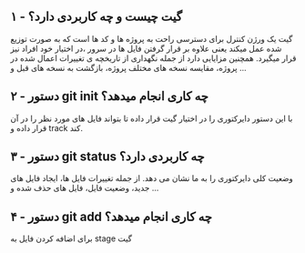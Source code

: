 ## ۱ - گیت چیست و چه کاربردی دارد؟
گیت یک ورژن کنترل برای دسترسی راحت به پروژه ها و کد ها است که به صورت توزیع شده عمل میکند یعنی علاوه بر قرار گرفتن فایل ها در سرور ،در اختیار خود افراد نیز قرار میگیرد. همچنین مزایایی دارد از جمله نگهداری از تاریخچه ی تغییرات اعمال شده در پروژه، مقایسه نسخه های مختلف پروژه، بازگشت به نسخه های قبل و ...
## ۲ - دستور git init چه کاری انجام میدهد؟
با این دستور دایرکتوری را در اختیار گیت قرار داده تا بتواند فایل های مورد نظر را در آن قرار داده و track کند.
## ۳ - دستور git status چه کاربردی دارد؟
وضعیت کلی دایرکتوری را به ما نشان می دهد. از جمله تغییرات فایل ها، ایجاد فایل های جدید، وضعیت فایل، فایل های حذف شده و ...
## ۴ - دستور git add چه کاری انجام میدهد؟
برای اضافه کردن فایل به stage گیت
